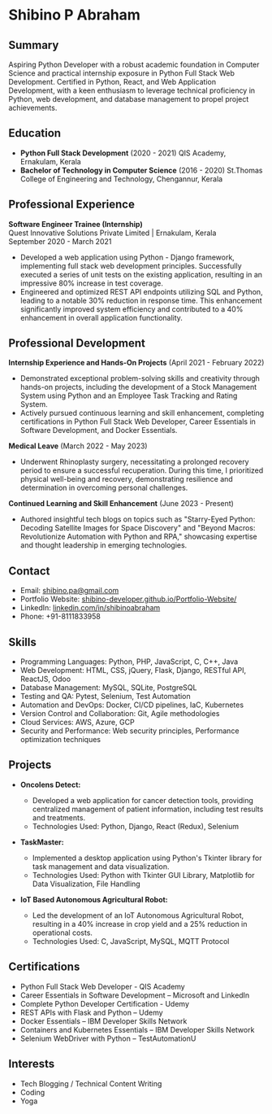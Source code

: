 # Shibino P Abraham

## Summary
Aspiring Python Developer with a robust academic foundation in Computer Science and practical internship exposure in Python Full Stack Web Development. Certified in Python, React, and Web Application Development, with a keen enthusiasm to leverage technical proficiency in Python, web development, and database management to propel project achievements.

## Education
- **Python Full Stack Development** (2020 - 2021)
  QIS Academy, Ernakulam, Kerala
- **Bachelor of Technology in Computer Science** (2016 - 2020)
  St.Thomas College of Engineering and Technology, Chengannur, Kerala

## Professional Experience
**Software Engineer Trainee (Internship)**  
Quest Innovative Solutions Private Limited | Ernakulam, Kerala  
September 2020 - March 2021  
- Developed a web application using Python - Django framework, implementing full stack web development principles. Successfully executed a series of unit tests on the existing application, resulting in an impressive 80% increase in test coverage.
- Engineered and optimized REST API endpoints utilizing SQL and Python, leading to a notable 30% reduction in response time. This enhancement significantly improved system efficiency and contributed to a 40% enhancement in overall application functionality.

## Professional Development
**Internship Experience and Hands-On Projects** (April 2021 - February 2022)
- Demonstrated exceptional problem-solving skills and creativity through hands-on projects, including the development of a Stock Management System using Python and an Employee Task Tracking and Rating System.
- Actively pursued continuous learning and skill enhancement, completing certifications in Python Full Stack Web Developer, Career Essentials in Software Development, and Docker Essentials.

**Medical Leave** (March 2022 - May 2023)
- Underwent Rhinoplasty surgery, necessitating a prolonged recovery period to ensure a successful recuperation. During this time, I prioritized physical well-being and recovery, demonstrating resilience and determination in overcoming personal challenges.

**Continued Learning and Skill Enhancement** (June 2023 - Present)
- Authored insightful tech blogs on topics such as "Starry-Eyed Python: Decoding Satellite Images for Space Discovery" and "Beyond Macros: Revolutionize Automation with Python and RPA," showcasing expertise and thought leadership in emerging technologies.

## Contact
- Email: shibino.pa@gmail.com
- Portfolio Website: [shibino-developer.github.io/Portfolio-Website/](https://shibino-developer.github.io/Portfolio-Website/)
- LinkedIn: [linkedin.com/in/shibinoabraham](www.linkedin.com/in/shibinoabraham)
- Phone: +91-8111833958

## Skills
- Programming Languages: Python, PHP, JavaScript, C, C++, Java
- Web Development: HTML, CSS, jQuery, Flask, Django, RESTful API, ReactJS, Odoo
- Database Management: MySQL, SQLite, PostgreSQL
- Testing and QA: Pytest, Selenium, Test Automation
- Automation and DevOps: Docker, CI/CD pipelines, IaC, Kubernetes
- Version Control and Collaboration: Git, Agile methodologies
- Cloud Services: AWS, Azure, GCP
- Security and Performance: Web security principles, Performance optimization techniques

## Projects
- **Oncolens Detect:**
  - Developed a web application for cancer detection tools, providing centralized management of patient information, including test results and treatments.
  - Technologies Used: Python, Django, React (Redux), Selenium

- **TaskMaster:**
  - Implemented a desktop application using Python's Tkinter library for task management and data visualization.
  - Technologies Used: Python with Tkinter GUI Library, Matplotlib for Data Visualization, File Handling

- **IoT Based Autonomous Agricultural Robot:**
  - Led the development of an IoT Autonomous Agricultural Robot, resulting in a 40% increase in crop yield and a 25% reduction in operational costs.
  - Technologies Used: C, JavaScript, MySQL, MQTT Protocol

## Certifications
- Python Full Stack Web Developer - QIS Academy
- Career Essentials in Software Development – Microsoft and LinkedIn
- Complete Python Developer Certification - Udemy
- REST APIs with Flask and Python – Udemy
- Docker Essentials – IBM Developer Skills Network
- Containers and Kubernetes Essentials – IBM Developer Skills Network
- Selenium WebDriver with Python – TestAutomationU

## Interests
- Tech Blogging / Technical Content Writing
- Coding
- Yoga
